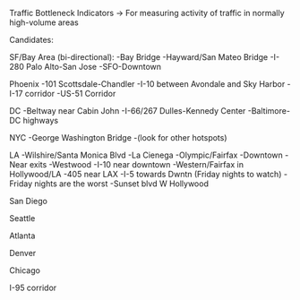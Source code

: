 Traffic Bottleneck Indicators
-> For measuring activity of traffic in normally high-volume areas

Candidates:

SF/Bay Area (bi-directional):
-Bay Bridge
-Hayward/San Mateo Bridge
-I-280 Palo Alto-San Jose
-SFO-Downtown

Phoenix
-101 Scottsdale-Chandler
-I-10 between Avondale and Sky Harbor
-I-17 corridor
-US-51 Corridor


DC
-Beltway near Cabin John
-I-66/267 Dulles-Kennedy Center
-Baltimore-DC highways

NYC
-George Washington Bridge
-(look for other hotspots)

LA
-Wilshire/Santa Monica Blvd
-La Cienega
-Olympic/Fairfax
-Downtown
-Near exits
-Westwood
-I-10 near downtown
-Western/Fairfax in Hollywood/LA
-405 near LAX
-I-5 towards Dwntn (Friday nights to watch)
-Friday nights are the worst
-Sunset blvd W Hollywood

San Diego

Seattle

Atlanta

Denver

Chicago

I-95 corridor




